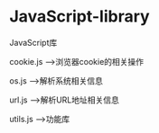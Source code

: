 # JavaScript-library
JavaScript库

cookie.js   -->浏览器cookie的相关操作

os.js       -->解析系统相关信息

url.js      -->解析URL地址相关信息

utils.js     -->功能库
